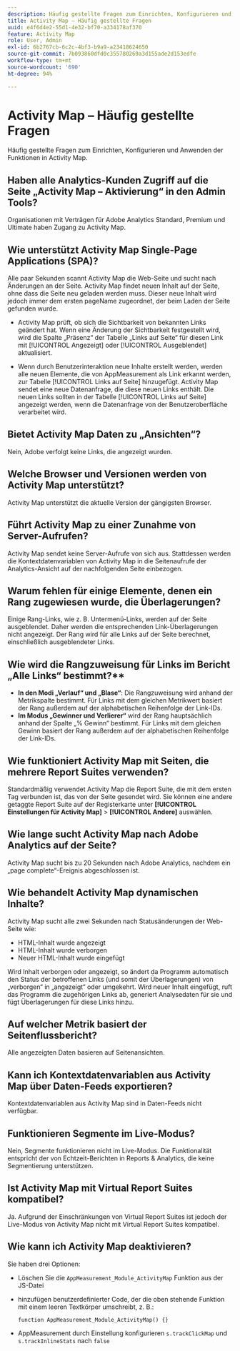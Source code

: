```yaml
---
description: Häufig gestellte Fragen zum Einrichten, Konfigurieren und Anwenden der Funktionen in Activity Map.
title: Activity Map – Häufig gestellte Fragen
uuid: e4f6d4e2-55d1-4e32-bf70-a334178af370
feature: Activity Map
role: User, Admin
exl-id: 6b2767cb-6c2c-4bf3-b9a9-a23418624650
source-git-commit: 7b093860dfd0c355780269a3d155ade2d153edfe
workflow-type: tm+mt
source-wordcount: '690'
ht-degree: 94%

---
```


# Activity Map – Häufig gestellte Fragen

Häufig gestellte Fragen zum Einrichten, Konfigurieren und Anwenden der Funktionen in Activity Map.

## Haben alle Analytics-Kunden Zugriff auf die Seite „Activity Map – Aktivierung“ in den Admin Tools?

Organisationen mit Verträgen für Adobe Analytics Standard, Premium und Ultimate haben Zugang zu Activity Map.

## Wie unterstützt Activity Map Single-Page Applications (SPA)?

Alle paar Sekunden scannt Activity Map die Web-Seite und sucht nach Änderungen an der Seite. Activity Map findet neuen Inhalt auf der Seite, ohne dass die Seite neu geladen werden muss. Dieser neue Inhalt wird jedoch immer dem ersten pageName zugeordnet, der beim Laden der Seite gefunden wurde.

* Activity Map prüft, ob sich die Sichtbarkeit von bekannten Links geändert hat. Wenn eine Änderung der Sichtbarkeit festgestellt wird, wird die Spalte „Präsenz“ der Tabelle „Links auf Seite“ für diesen Link mit [!UICONTROL Angezeigt] oder [!UICONTROL Ausgeblendet] aktualisiert.

* Wenn durch Benutzerinteraktion neue Inhalte erstellt werden, werden alle neuen Elemente, die von AppMeasurement als Link erkannt werden, zur Tabelle [!UICONTROL Links auf Seite] hinzugefügt. Activity Map sendet eine neue Datenanfrage, die diese neuen Links enthält. Die neuen Links sollten in der Tabelle [!UICONTROL Links auf Seite] angezeigt werden, wenn die Datenanfrage von der Benutzeroberfläche verarbeitet wird.


## Bietet Activity Map Daten zu „Ansichten“?

Nein, Adobe verfolgt keine Links, die angezeigt wurden.

## Welche Browser und Versionen werden von Activity Map unterstützt?

Activity Map unterstützt die aktuelle Version der gängigsten Browser.

## Führt Activity Map zu einer Zunahme von Server-Aufrufen?

Activity Map sendet keine Server-Aufrufe von sich aus. Stattdessen werden die Kontextdatenvariablen von Activity Map in die Seitenaufrufe der Analytics-Ansicht auf der nachfolgenden Seite einbezogen.

## Warum fehlen für einige Elemente, denen ein Rang zugewiesen wurde, die Überlagerungen?

Einige Rang-Links, wie z. B. Untermenü-Links, werden auf der Seite ausgeblendet. Daher werden die entsprechenden Link-Überlagerungen nicht angezeigt. Der Rang wird für alle Links auf der Seite berechnet, einschließlich ausgeblendeter Links.

## Wie wird die Rangzuweisung für Links im Bericht „Alle Links“ bestimmt?**

* **In den Modi „Verlauf“ und „Blase“**: Die Rangzuweisung wird anhand der Metrikspalte bestimmt. Für Links mit dem gleichen Metrikwert basiert der Rang außerdem auf der alphabetischen Reihenfolge der Link-IDs.
* **Im Modus „Gewinner und Verlierer“** wird der Rang hauptsächlich anhand der Spalte „% Gewinn“ bestimmt. Für Links mit dem gleichen Gewinn basiert der Rang außerdem auf der alphabetischen Reihenfolge der Link-IDs.

## Wie funktioniert Activity Map mit Seiten, die mehrere Report Suites verwenden?

Standardmäßig verwendet Activity Map die Report Suite, die mit dem ersten Tag verbunden ist, das von der Seite gesendet wird. Sie können eine andere getaggte Report Suite auf der Registerkarte unter **[!UICONTROL Einstellungen für Activity Map]** > **[!UICONTROL Andere]** auswählen.

## Wie lange sucht Activity Map nach Adobe Analytics auf der Seite?

Activity Map sucht bis zu 20 Sekunden nach Adobe Analytics, nachdem ein „page complete“-Ereignis abgeschlossen ist.

## Wie behandelt Activity Map dynamischen Inhalte?

Activity Map sucht alle zwei Sekunden nach Statusänderungen der Web-Seite wie:

* HTML-Inhalt wurde angezeigt
* HTML-Inhalt wurde verborgen
* Neuer HTML-Inhalt wurde eingefügt

Wird Inhalt verborgen oder angezeigt, so ändert da Programm automatisch den Status der betroffenen Links (und somit der Überlagerungen) von „verborgen“ in „angezeigt“ oder umgekehrt. Wird neuer Inhalt eingefügt, ruft das Programm die zugehörigen Links ab, generiert Analysedaten für sie und fügt Überlagerungen für diese Links hinzu.

## Auf welcher Metrik basiert der Seitenflussbericht?

Alle angezeigten Daten basieren auf Seitenansichten.

## Kann ich Kontextdatenvariablen aus Activity Map über Daten-Feeds exportieren?

Kontextdatenvariablen aus Activity Map sind in Daten-Feeds nicht verfügbar.

## Funktionieren Segmente im Live-Modus?

Nein, Segmente funktionieren nicht im Live-Modus. Die Funktionalität entspricht der von Echtzeit-Berichten in Reports &amp; Analytics, die keine Segmentierung unterstützen.

## Ist Activity Map mit Virtual Report Suites kompatibel?

Ja. Aufgrund der Einschränkungen von Virtual Report Suites ist jedoch der Live-Modus von Activity Map nicht mit Virtual Report Suites kompatibel.

## Wie kann ich Activity Map deaktivieren?

Sie haben drei Optionen:

* Löschen Sie die `AppMeasurement_Module_ActivityMap` Funktion aus der JS-Datei
* hinzufügen benutzerdefinierter Code, der die oben stehende Funktion mit einem leeren Textkörper umschreibt, z. B.:

   ```
   function AppMeasurement_Module_ActivityMap() {}
   ```

* AppMeasurement durch Einstellung konfigurieren `s.trackClickMap` und `s.trackInlineStats` nach `false`
